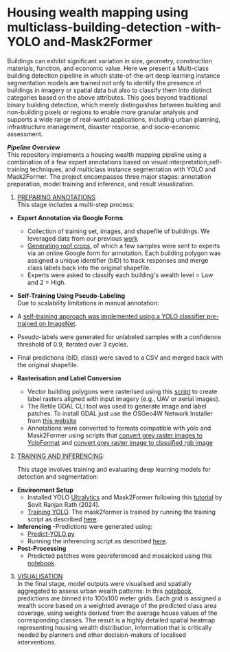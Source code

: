 # Housing wealth mapping using multiclass-building-detection -with-YOLO and-Mask2Former

Buildings can exhibit significant variation in size, geometry, construction materials, function, and economic value. Here we present a Multi-class building detection pipeline in which state-of-the-art deep learning instance segmentation models are trained not only to identify the presence of buildings in imagery or spatial data but also to classify them into distinct categories based on the above attributes. This goes beyond traditional binary building detection, which merely distinguishes between building and non-building pixels or regions to enable more granular analysis and supports a wide range of real-world applications, including urban planning, infrastructure management, disaster response, and socio-economic assessment.

***Pipeline Overview***  
This repository implements a housing wealth mapping pipeline using a combination of a few expert annotations based on visual interpretation,self-training techniques, and multiclass instance segmentation with YOLO and Mask2Former. The project encompasses three major stages: annotation preparation, model training and inference, and result visualization.

1. [PREPARING ANNOTATIONS](https://github.com/Geodateningenieur-Emma/multiclass-building-detection-with-yolov8-Mask-RCNN-and-Transformers/tree/main/prepare%20annotation)  
This stage includes a multi-step process:
- **Expert Annotation via Google Forms**
  - Collection of training set, images, and shapefile of buildings. We leveraged data from our previous [work](https://link.springer.com/article/10.1007/s41064-024-00297-9) 
  - [Generating roof crops](https://github.com/Geodateningenieur-Emma/multiclass-building-detection-with-yolov8-Mask-RCNN-and-Transformers/blob/main/prepare%20annotation/1.%20Get%20roof%20crops.py), of which a few samples were sent to experts via an online Google form for annotation. Each building polygon was assigned a unique identifier (bID) to track responses and merge class labels back into the original shapefile.
  - Experts were asked to classify each building's wealth level = Low and 2 = High.
   
 - **Self-Training Using Pseudo-Labeling**    
Due to scalability limitations in manual annotation:
  - A [self-training approach was implemented using a YOLO classifier pre-trained on ImageNet](https://github.com/Geodateningenieur-Emma/multiclass-building-detection-with-yolov8-Mask-RCNN-and-Transformers/blob/main/prepare%20annotation/2.%20Self-Training.py).
  - Pseudo-labels were generated for unlabeled samples with a confidence threshold of 0.9, iterated over 3 cycles.
  - Final predictions (bID, class) were saved to a CSV and merged back with the original shapefile.
    
- **Rasterisation and Label Conversion**  
  - Vector building polygons were rasterised using this [script](https://github.com/Geodateningenieur-Emma/multiclass-building-detection-with-yolov8-Mask-RCNN-and-Transformers/blob/main/prepare%20annotation/3.%20Shapefile2Multiclass%20grey%20image%20patches.py) to create label rasters aligned with input imagery (e.g., UAV or aerial images).
  - The Retile GDAL CLI tool was used to generate image and label patches. To install GDAL just use the OSGeo4W Network Installer from [this website](https://trac.osgeo.org/osgeo4w/)
  - Annotations were converted to formats compatible with yolo and Mask2Former using scripts that [convert grey raster images to YoloFormat](https://github.com/Geodateningenieur-Emma/multiclass-building-detection-with-yolov8-Mask-RCNN-and-Transformers/blob/main/prepare%20annotation/4.1.%20LabeledMaskImageAnnotation2YoloFormat.py) and [convert grey raster image to classified rgb image](https://github.com/Geodateningenieur-Emma/multiclass-building-detection-with-yolov8-Mask-RCNN-and-Transformers/blob/main/prepare%20annotation/4.2.%20grey%20image%20to%20classified%20image%20compatible%20to%20mask2former.py)
  
2. [TRAINING AND INFERENCING](https://github.com/enyandwi7/multiclass-building-detection-with-yolov8-Mask-RCNN-and-Transformers/tree/main/Training%20and%20inferencing):

   
   This stage involves training and evaluating deep learning models for detection and segmentation:  
- **Environment Setup**  
  - Installed YOLO [Ultralytics](https://docs.ultralytics.com/de/quickstart/) and Mask2Former following this [tutorial](https://debuggercafe.com/multi-class-segmentation-using-mask2former/) by Sovit Ranjan Rath (2024).
  - [Training YOLO](https://github.com/Geodateningenieur-Emma/multiclass-building-detection-with-yolov8-Mask-RCNN-and-Transformers/blob/main/Training/TrainYOLO.py). The mask2former is trained by running the training script as described [here](https://github.com/Geodateningenieur-Emma/multiclass-building-detection-with-yolov8-Mask-RCNN-and-Transformers/blob/main/Training/Mask2Former).
- **Inferencing**
  -Predictions were generated using:
    - [Predict-YOLO.py](https://github.com/enyandwi7/multiclass-building-detection-with-yolov8-Mask-RCNN-and-Transformers/blob/main/Training%20and%20inferencing/Predict-YOLO.py)
    - Running the inferencing script as described  [here](https://github.com/Geodateningenieur-Emma/multiclass-building-detection-with-yolov8-Mask-RCNN-and-Transformers/blob/main/Training/Mask2Former).
- **Post-Processing**
  - Predicted patches were georeferenced and mosaicked using this [notebook](https://github.com/enyandwi7/multiclass-building-detection-with-yolov8-Mask-RCNN-and-Transformers/blob/main/Training%20and%20inferencing/Batch%20georeferencing%20rasters.ipynb).   
  
3. [VISUALISATION](https://github.com/enyandwi7/multiclass-building-detection-with-yolov8-Mask-RCNN-and-Transformers/tree/main/Post%20processing%20and%20visualisation)  
   In the final stage, model outputs were visualised and spatially aggregated to assess urban wealth patterns:
In this [notebook](https://github.com/enyandwi7/multiclass-building-detection-with-yolov8-Mask-RCNN-and-Transformers/blob/main/Post%20processing%20and%20visualisation/100-meter%20gridded%20housing%20wealth%20pattern%20in%20Ruanda.ipynb), predictions are binned into 100x100 meter grids. Each grid is assigned a wealth score based on a weighted average of the predicted class area coverage, using weights derived from the average house values of the corresponding classes. The result is a highly detailed spatial heatmap representing housing wealth distribution, information that is critically needed by planners and other decision-makers of localised interventions.


